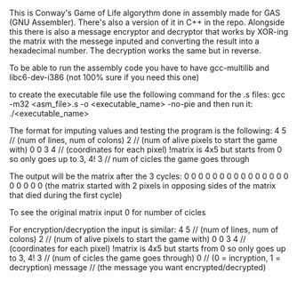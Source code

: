 This is Conway's Game of Life algorythm done in assembly made for GAS (GNU Assembler). There's also a version of it in C++ in the repo. 
Alongside this there is also a message encryptor and decryptor that works by XOR-ing the matrix with the messege inputed and converting the result into a hexadecimal number. The decryption works the same but in reverse.

To be able to run the assembly code you have to have gcc-multilib and libc6-dev-i386 (not 100% sure if you need this one)

to create the executable file use the following command for the .s files:
gcc -m32 <asm_file>.s -o <executable_name> -no-pie
and then run it:
./<executable_name>

The format for imputing values and testing the program is the following:
4 5     // (num of lines, num of colons)
2     // (num of alive pixels to start the game with)
0 0
3 4     // (coordinates for each pixel) !matrix is 4x5 but starts from 0 so only goes up to 3, 4!
3      // num of cicles the game goes through

The output will be the matrix after the 3 cycles:
0 0 0 0 0
0 0 0 0 0
0 0 0 0 0
0 0 0 0 0
(the matrix started with 2 pixels in opposing sides of the matrix that died during the first cycle)

To see the original matrix input 0 for number of cicles

For encryption/decryption the input is similar:
4 5     // (num of lines, num of colons)
2     // (num of alive pixels to start the game with)
0 0
3 4     // (coordinates for each pixel) !matrix is 4x5 but starts from 0 so only goes up to 3, 4!
3      // (num of cicles the game goes through)
0      // (0 = incryption, 1 = decryption)
message // (the message you want encrypted/decrypted)

